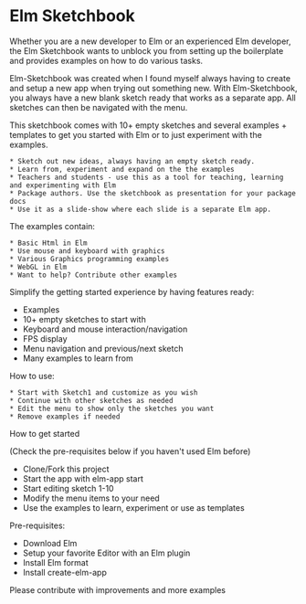 # Elm Sketchbook

Whether you are a new developer to Elm or an experienced Elm developer, the Elm Sketchbook wants to unblock you from setting up the boilerplate and provides examples on how to do various tasks.

Elm-Sketchbook was created when I found myself always having to create and setup a new app when trying out something new.
With Elm-Sketchbook, you always have a new blank sketch ready that works as a separate app. All sketches can then be navigated with the menu.

This sketchbook comes with 10+ empty sketches and several examples + templates to get you started with Elm or to just experiment with the examples.

    * Sketch out new ideas, always having an empty sketch ready.
    * Learn from, experiment and expand on the the examples
    * Teachers and students - use this as a tool for teaching, learning and experimenting with Elm
    * Package authors. Use the sketchbook as presentation for your package docs
    * Use it as a slide-show where each slide is a separate Elm app.

The examples contain:

    * Basic Html in Elm
    * Use mouse and keyboard with graphics
    * Various Graphics programming examples
    * WebGL in Elm
    * Want to help? Contribute other examples

Simplify the getting started experience by having features ready:

- Examples
- 10+ empty sketches to start with
- Keyboard and mouse interaction/navigation
- FPS display
- Menu navigation and previous/next sketch
- Many examples to learn from

How to use:

    * Start with Sketch1 and customize as you wish
    * Continue with other sketches as needed
    * Edit the menu to show only the sketches you want
    * Remove examples if needed

How to get started

(Check the pre-requisites below if you haven't used Elm before)

- Clone/Fork this project
- Start the app with elm-app start
- Start editing sketch 1-10
- Modify the menu items to your need
- Use the examples to learn, experiment or use as templates

Pre-requisites:

- Download Elm
- Setup your favorite Editor with an Elm plugin
- Install Elm format
- Install create-elm-app

Please contribute with improvements and more examples
